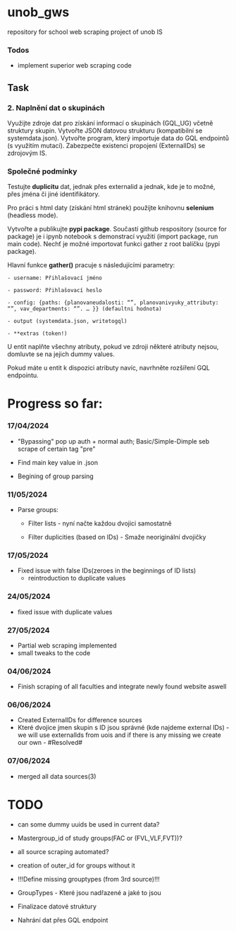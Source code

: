 # unob_gws

repository for school web scraping project of unob IS

### Todos
 - implement superior web scraping code

## Task

### 2. Naplnění dat o skupinách

Využijte zdroje dat pro získání informací o skupinách (GQL_UG) včetně struktury skupin. Vytvořte JSON datovou strukturu (kompatibilní se systemdata.json). Vytvořte program, který importuje data do GQL endpointů (s využitím mutací). Zabezpečte existenci propojení (ExternalIDs) se zdrojovým IS.<br />


### Společné podmínky

Testujte **duplicitu** dat, jednak přes externalid a jednak, kde je to možné, přes jména či jiné identifikátory.<br />

Pro práci s html daty (získání html stránek) použijte knihovnu **selenium** (headless mode).<br />

Vytvořte a publikujte **pypi package**. Součastí github respository (source for package) je i ipynb notebook s demonstrací využití (import package, run main code). Nechť je možné importovat funkci gather z root balíčku (pypi package).<br />

Hlavní funkce **gather()** pracuje s následujícími parametry:
    
    - username: Přihlašovací jméno

    - password: Přihlašovací heslo
    
    - config: {paths: {planovaneudalosti: “”, planovanivyuky_attributy: “”, vav_departments: “”. … }} (defaultni hodnota)
    
    - output (systemdata.json, writetogql)
    
    - **extras (token!)

U entit naplňte všechny atributy, pokud ve zdroji některé atributy nejsou, domluvte se na jejich dummy values.<br />

Pokud máte u entit k dispozici atributy navíc, navrhněte rozšíření GQL endpointu.<br />


# Progress so far:

### 17/04/2024 <br />

- "Bypassing" pop up auth + normal auth; Basic/Simple-Dimple seb scrape of certain tag "pre" <br />

- Find main key value in .json <br />

- Begining of group parsing <br />

### 11/05/2024 <br />

- Parse groups: <br />

    - Filter lists - nyní načte každou dvojici samostatně <br />

    - Filter duplicities (based on IDs) - Smaže neoriginální dvojičky <br />


### 17/05/2024 <br />
  - Fixed issue with false IDs(zeroes in the beginnings of ID lists)
    - reintroduction to duplicate values

### 24/05/2024 <br />
  - fixed issue with duplicate values
### 27/05/2024 <br />
  - Partial web scraping implemented
  - small tweaks to the code
### 04/06/2024 <br />
  - Finish scraping of all faculties and integrate newly found website aswell
### 06/06/2024 <br />
  - Created ExternalIDs for difference sources
  - Které dvojice jmen skupin s ID jsou správné (kde najdeme external IDs) - we will use externalIds from uois and if there is any missing we create our own - #Resolved#<br />
### 07/06/2024 <br />
  - merged all data sources(3)

# TODO
- can some dummy uuids be used in current data?
- Mastergroup_id of study groups(FAC or (FVL,VLF,FVT))?
- all source scraping automated?
- creation of outer_id for groups without it
- !!!Define missing grouptypes (from 3rd source)!!!
- GroupTypes - Které jsou nadřazené a jaké to jsou<br />

- Finalizace datové struktury<br />

- Nahrání dat přes GQL endpoint<br />